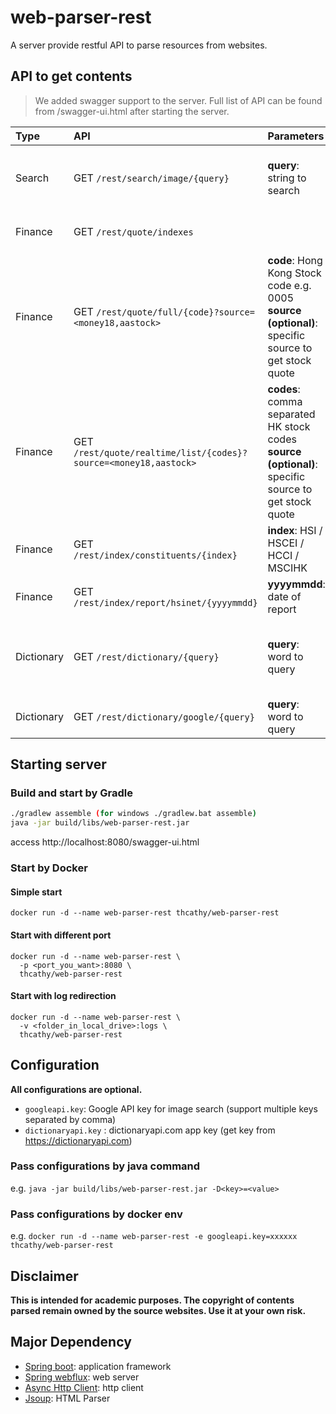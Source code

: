# web-parser-rest

A server provide restful API to parse resources from websites.

## API to get contents
> We added swagger support to the server. Full list of API can be found from /swagger-ui.html after starting the server.

Type | API                                                              | Parameters | Contents
:--- |:-----------------------------------------------------------------|:--- |:--- 
Search | GET `/rest/search/image/{query}`                                 | **query**: string to search | Search Image from seach engine <br>*(Google api key may needed)*
Finance | GET `/rest/quote/indexes`                                        | | Real time quote of major indexes in the world
Finance | GET `/rest/quote/full/{code}?source=<money18,aastock>`           | **code**: Hong Kong Stock code e.g. 0005 <br>**source (optional)**: specific source to get stock quote | Real time quote of HK stocks with PE and NAV
Finance | GET `/rest/quote/realtime/list/{codes}?source=<money18,aastock>` | **codes**: comma separated  HK stock codes <br>**source (optional)**: specific source to get stock quote | Real time quote of HK stocks (faster)
Finance | GET `/rest/index/constituents/{index}`                           | **index**: HSI / HSCEI / HCCI / MSCIHK | Constituents of major HK Indexes
Finance | GET `/rest/index/report/hsinet/{yyyymmdd}`                       | **yyyymmdd**: date of report | [Hang Seng Index Performance Summary ](https://www.hsi.com.hk)
Dictionary | GET `/rest/dictionary/{query}`                                   | **query**: word to query | Get pronunciation, IPA, definition from Cambridge Dictionary API or Dictionaryapi.com
Dictionary | GET `/rest/dictionary/google/{query}`                            | **query**: word to query | Get vocabulary meaning from google

## Starting server
### Build and start by Gradle
```bash
./gradlew assemble (for windows ./gradlew.bat assemble)
java -jar build/libs/web-parser-rest.jar 
```
access http://localhost:8080/swagger-ui.html

### Start by Docker
#### Simple start
```docker run -d --name web-parser-rest thcathy/web-parser-rest```

#### Start with different port
```
docker run -d --name web-parser-rest \
  -p <port_you_want>:8080 \
  thcathy/web-parser-rest
```

#### Start with log redirection
```
docker run -d --name web-parser-rest \
  -v <folder_in_local_drive>:logs \
  thcathy/web-parser-rest
```

## Configuration
**All configurations are optional.**
* `googleapi.key`: Google API key for image search (support multiple keys separated by comma)
* `dictionaryapi.key` : dictionaryapi.com app key (get key from https://dictionaryapi.com)

### Pass configurations by java command
e.g. `java -jar build/libs/web-parser-rest.jar -D<key>=<value>`

### Pass configurations by docker env
e.g. `docker run -d --name web-parser-rest -e googleapi.key=xxxxxx thcathy/web-parser-rest`

## Disclaimer

**This is intended for academic purposes. The copyright of contents parsed remain owned by the source websites.
Use it at your own risk.**

## Major Dependency
* [Spring boot](http://projects.spring.io/spring-boot/): application framework
* [Spring webflux](https://docs.spring.io/spring/docs/current/spring-framework-reference/web-reactive.html): web server
* [Async Http Client](https://github.com/AsyncHttpClient/async-http-client): http client
* [Jsoup](https://jsoup.org/): HTML Parser
